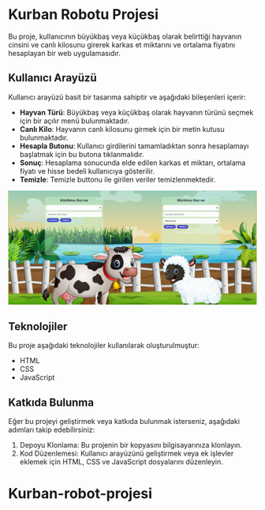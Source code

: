 # Kurban Robotu Projesi

Bu proje, kullanıcının büyükbaş veya küçükbaş olarak belirttiği hayvanın cinsini ve canlı kilosunu girerek karkas et miktarını ve ortalama fiyatını hesaplayan bir web uygulamasıdır.



## Kullanıcı Arayüzü

Kullanıcı arayüzü basit bir tasarıma sahiptir ve aşağıdaki bileşenleri içerir:

- **Hayvan Türü**: Büyükbaş veya küçükbaş olarak hayvanın türünü seçmek için bir açılır menü bulunmaktadır.
- **Canlı Kilo**: Hayvanın canlı kilosunu girmek için bir metin kutusu bulunmaktadır.
- **Hesapla Butonu**: Kullanıcı girdilerini tamamladıktan sonra hesaplamayı başlatmak için bu butona tıklanmalıdır.
- **Sonuç**: Hesaplama sonucunda elde edilen karkas et miktarı, ortalama fiyatı ve hisse bedeli kullanıcıya gösterilir.
- **Temizle**: Temizle buttonu ile girilen veriler temizlenmektedir.

![KKurban Robotu Projesi ](kurban.gif)

## Teknolojiler

Bu proje aşağıdaki teknolojiler kullanılarak oluşturulmuştur:

- HTML
- CSS
- JavaScript

## Katkıda Bulunma

Eğer bu projeyi geliştirmek veya katkıda bulunmak isterseniz, aşağıdaki adımları takip edebilirsiniz:

1. Depoyu Klonlama: Bu projenin bir kopyasını bilgisayarınıza klonlayın.
2. Kod Düzenlemesi: Kullanıcı arayüzünü geliştirmek veya ek işlevler eklemek için HTML, CSS ve JavaScript dosyalarını düzenleyin.

# Kurban-robot-projesi
